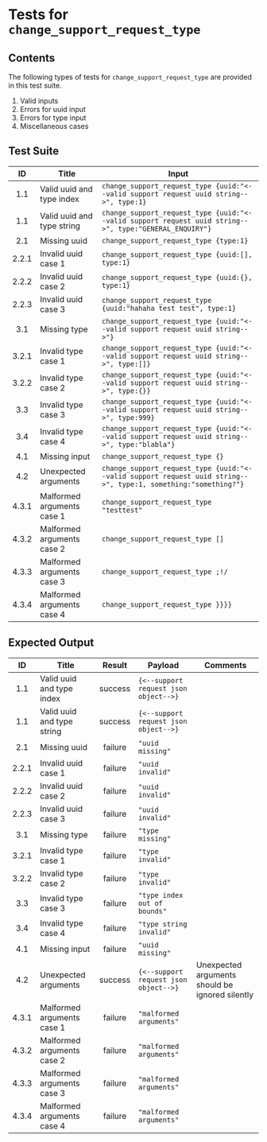 # Tests for `change_support_request_type`

## Contents
The following types of tests for `change_support_request_type` are provided in this test suite.
  1. Valid inputs
  2. Errors for uuid input
  3. Errors for type input
  4. Miscellaneous cases

## Test Suite
| ID    | Title                      | Input                                                                                                          |
| :---: | -------------------------- | -------------------------------------------------------------------------------------------------------------- |
| 1.1   | Valid uuid and type index  | `change_support_request_type {uuid:"<--valid support request uuid string-->", type:1}`                         |
| 1.1   | Valid uuid and type string | `change_support_request_type {uuid:"<--valid support request uuid string-->", type:"GENERAL_ENQUIRY"}`         |
| 2.1   | Missing uuid               | `change_support_request_type {type:1}`                                                                         |
| 2.2.1 | Invalid uuid case 1        | `change_support_request_type {uuid:[], type:1}`                                                                |
| 2.2.2 | Invalid uuid case 2        | `change_support_request_type {uuid:{}, type:1}`                                                                |
| 2.2.3 | Invalid uuid case 3        | `change_support_request_type {uuid:"hahaha test test", type:1}`                                                |
| 3.1   | Missing type               | `change_support_request_type {uuid:"<--valid support request uuid string-->"}`                                 |
| 3.2.1 | Invalid type case 1        | `change_support_request_type {uuid:"<--valid support request uuid string-->", type:[]}`                        |
| 3.2.2 | Invalid type case 2        | `change_support_request_type {uuid:"<--valid support request uuid string-->", type:{}}`                        |
| 3.3   | Invalid type case 3        | `change_support_request_type {uuid:"<--valid support request uuid string-->", type:999}`                       |
| 3.4   | Invalid type case 4        | `change_support_request_type {uuid:"<--valid support request uuid string-->", type:"blabla"}`                  |
| 4.1   | Missing input              | `change_support_request_type {}`                                                                               |
| 4.2   | Unexpected arguments       | `change_support_request_type {uuid:"<--valid support request uuid string-->", type:1, something:"something?"}` |
| 4.3.1 | Malformed arguments case 1 | `change_support_request_type "testtest"`                                                                       |
| 4.3.2 | Malformed arguments case 2 | `change_support_request_type []`                                                                               |
| 4.3.3 | Malformed arguments case 3 | `change_support_request_type ;!/`                                                                              |
| 4.3.4 | Malformed arguments case 4 | `change_support_request_type }}}}`                                                                             |

## Expected Output
| ID    | Title                      | Result  | Payload                               | Comments                                                     |
| :---: | -------------------------- | :-----: | ------------------------------------- | ------------------------------------------------------------ |
| 1.1   | Valid uuid and type index  | success | `{<--support request json object-->}` |                                                              |
| 1.1   | Valid uuid and type string | success | `{<--support request json object-->}` |                                                              |
| 2.1   | Missing uuid               | failure | `"uuid missing"`                      |                                                              |
| 2.2.1 | Invalid uuid case 1        | failure | `"uuid invalid"`                      |                                                              |
| 2.2.2 | Invalid uuid case 2        | failure | `"uuid invalid"`                      |                                                              |
| 2.2.3 | Invalid uuid case 3        | failure | `"uuid invalid"`                      |                                                              |
| 3.1   | Missing type               | failure | `"type missing"`                      |                                                              |
| 3.2.1 | Invalid type case 1        | failure | `"type invalid"`                      |                                                              |
| 3.2.2 | Invalid type case 2        | failure | `"type invalid"`                      |                                                              |
| 3.3   | Invalid type case 3        | failure | `"type index out of bounds"`          |                                                              |
| 3.4   | Invalid type case 4        | failure | `"type string invalid"`               |                                                              |
| 4.1   | Missing input              | failure | `"uuid missing"`                      |                                                              |
| 4.2   | Unexpected arguments       | success | `{<--support request json object-->}` | Unexpected arguments should be ignored silently              |
| 4.3.1 | Malformed arguments case 1 | failure | `"malformed arguments"`               |                                                              |
| 4.3.2 | Malformed arguments case 2 | failure | `"malformed arguments"`               |                                                              |
| 4.3.3 | Malformed arguments case 3 | failure | `"malformed arguments"`               |                                                              |
| 4.3.4 | Malformed arguments case 4 | failure | `"malformed arguments"`               |                                                              |
